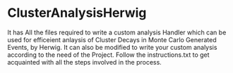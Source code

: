 # ClusterAnalysisHerwig
It has All the files required to write a custom analysis Handler which can be used for efficeient anlaysis of Cluster Decays in Monte Carlo Generated Events, by Herwig. It can also be modified to write your custom analysis according to the need of the Project. Follow the instructions.txt to get acquainted with all the steps involved in the process.
